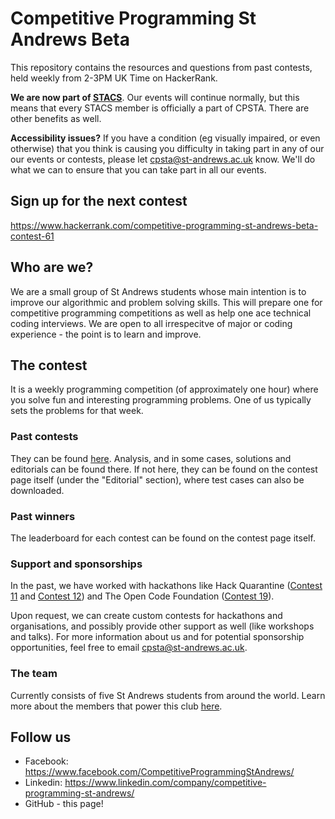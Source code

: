 # Competitive Programming St Andrews Beta

This repository contains the resources and questions from past contests, held weekly from 2-3PM UK Time on HackerRank.

**We are now part of [STACS](https://www.facebook.com/StACompSoc)**. Our events will continue normally, but this means that every STACS member is officially a part of CPSTA. There are other benefits as well.

**Accessibility issues?** If you have a condition (eg visually impaired, or even otherwise) that you think is causing you difficulty in taking part in any of our our events or contests, please let cpsta@st-andrews.ac.uk know. We'll do what we can to ensure that you can take part in all our events.

## Sign up for the next contest 

https://www.hackerrank.com/competitive-programming-st-andrews-beta-contest-61
## Who are we?

We are a small group of St Andrews students whose main intention is to improve our algorithmic and problem solving skills. This will prepare one for competitive programming competitions as well as help one ace technical coding interviews. We are open to all irrespecitve of major or coding experience - the point is to learn and improve.

## The contest

It is a weekly programming competition (of approximately one hour) where you solve fun and interesting programming problems. One of us typically sets the problems for that week.

### Past contests

They can be found [here](/Competitions). Analysis, and in some cases, solutions and editorials can be found there. If not here, they can be found on the contest page itself (under the "Editorial" section), where test cases can also be downloaded.

### Past winners

The leaderboard for each contest can be found on the contest page itself.

### Support and sponsorships

In the past, we have worked with hackathons like Hack Quarantine ([Contest 11](/Competitions/Competition%2011%20%5B29%20March%202020%5D/readme.md) and [Contest 12](/Competitions/Competition%2012%20[5%20Apr%202020]/readme.md)) and The Open Code Foundation ([Contest 19](/Competitions/Competition%2019%20[24%20May%202020]/readme.md)). 

Upon request, we can create custom contests for hackathons and organisations, and possibly provide other support as well (like workshops and talks). For more information about us and for potential sponsorship opportunities, feel free to email cpsta@st-andrews.ac.uk.

### The team

Currently consists of five St Andrews students from around the world. Learn more about the members that power this club [here](the_team.md).

## Follow us

* Facebook: https://www.facebook.com/CompetitiveProgrammingStAndrews/
* Linkedin: https://www.linkedin.com/company/competitive-programming-st-andrews/
* GitHub - this page!
